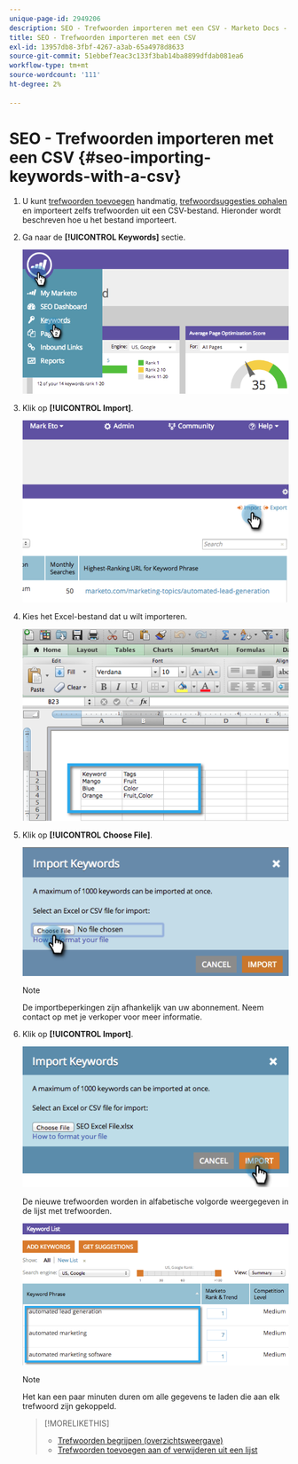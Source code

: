 ```yaml
---
unique-page-id: 2949206
description: SEO - Trefwoorden importeren met een CSV - Marketo Docs - Productdocumentatie
title: SEO - Trefwoorden importeren met een CSV
exl-id: 13957db8-3fbf-4267-a3ab-65a4978d8633
source-git-commit: 51ebbef7eac3c133f3bab14ba8899dfdab081ea6
workflow-type: tm+mt
source-wordcount: '111'
ht-degree: 2%

---
```


# SEO - Trefwoorden importeren met een CSV {#seo-importing-keywords-with-a-csv}

1. U kunt [trefwoorden toevoegen](/help/marketo/product-docs/additional-apps/seo/keywords/seo-add-keywords.md) handmatig, [trefwoordsuggesties ophalen](/help/marketo/product-docs/additional-apps/seo/keywords/seo-get-suggested-keywords.md) en importeert zelfs trefwoorden uit een CSV-bestand. Hieronder wordt beschreven hoe u het bestand importeert.

1. Ga naar de **[!UICONTROL Keywords]** sectie.

   ![](assets/image2014-9-18-11-3a44-3a25.png)

1. Klik op **[!UICONTROL Import]**.

   ![](assets/image2014-9-18-11-3a44-3a36.png)

1. Kies het Excel-bestand dat u wilt importeren.

   ![](assets/image2014-9-18-11-3a44-3a42.png)

1. Klik op **[!UICONTROL Choose File]**.

   ![](assets/image2014-9-18-11-3a44-3a46.png)

   >[!NOTE]
   >
   >De importbeperkingen zijn afhankelijk van uw abonnement. Neem contact op met je verkoper voor meer informatie.

1. Klik op **[!UICONTROL Import]**.

   ![](assets/image2014-9-18-11-3a45-3a25.png)

   De nieuwe trefwoorden worden in alfabetische volgorde weergegeven in de lijst met trefwoorden.

   ![](assets/image2014-9-18-11-3a45-3a30.png)

   >[!NOTE]
   >
   >Het kan een paar minuten duren om alle gegevens te laden die aan elk trefwoord zijn gekoppeld.

   >[!MORELIKETHIS]
   >
   >* [Trefwoorden begrijpen (overzichtsweergave)](/help/marketo/product-docs/additional-apps/seo/keywords/seo-understanding-keywords.md)
   >* [Trefwoorden toevoegen aan of verwijderen uit een lijst](/help/marketo/product-docs/additional-apps/seo/keywords/seo-add-remove-keywords-from-a-list.md)


